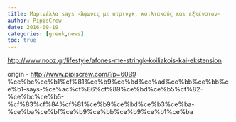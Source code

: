 ```yaml
---
title: Μαρινέλλα says -Άφωνες με στρινγκ, κοιλιακούς και εξτένσιον-
author: PipisCrew
date: 2016-09-19
categories: [greek,news]
toc: true
---
```


http://www.nooz.gr/lifestyle/afones-me-stringk-koiliakois-kai-ekstension

origin - http://www.pipiscrew.com/?p=6099 %ce%bc%ce%b1%cf%81%ce%b9%ce%bd%ce%ad%ce%bb%ce%bb%ce%b1-says-%ce%ac%cf%86%cf%89%ce%bd%ce%b5%cf%82-%ce%bc%ce%b5-%cf%83%cf%84%cf%81%ce%b9%ce%bd%ce%b3%ce%ba-%ce%ba%ce%bf%ce%b9%ce%bb%ce%b9%ce%b1%ce%ba